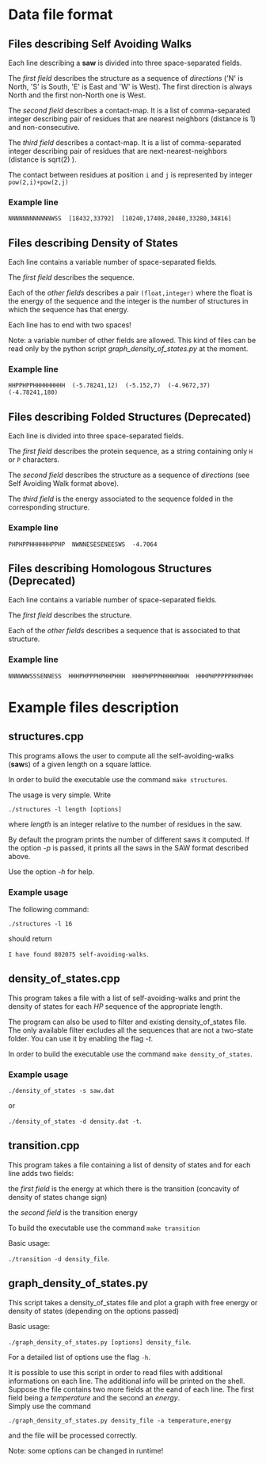 # Data file format #

## Files describing Self Avoiding Walks ##
Each line describing a **saw** is divided into three space-separated fields.  

The *first field* describes the structure as a sequence of *directions* 
('N' is North, 'S' is South, 'E' is East and 'W' is West). The first direction
is always North and the first non-North one is West.  

The *second field* describes a contact-map. It is a list of comma-separated 
integer describing pair of residues that are nearest neighbors (distance is 1) 
and non-consecutive.  

The *third field* describes a contact-map. It is a list of comma-separated
integer describing pair of residues that are next-nearest-neighbors (distance 
is sqrt(2) ).  

The contact between residues at position `i` and `j` is represented by integer 
`pow(2,i)+pow(2,j)`  

### Example line ###

`NNNNNNNNNNNNWSS  [18432,33792]  [10240,17408,20480,33280,34816]`

## Files describing Density of States ##

Each line contains a variable number of space-separated fields.  

The *first field* describes the sequence.  

Each of the *other fields* describes a pair `(float,integer)` where the float is
the energy of the sequence and the integer is the number of structures in which 
the sequence has that energy.  

Each line has to end with two spaces!  

Note: a variable number of other fields are allowed. This kind of files can be 
read only by the python script *graph_density_of_states.py* at the moment.  

### Example line ###

`HHPPHPPHHHHHHHHH  (-5.78241,12)  (-5.152,7)  (-4.9672,37)  (-4.78241,180)`

## Files describing Folded Structures (Deprecated) ##

Each line is divided into three space-separated fields.  

The *first field* describes the protein sequence, as a string containing only `H`
or `P` characters.  

The *second field* describes the structure as a sequence of *directions* (see
Self Avoiding Walk format above).  

The *third field* is the energy associated to the sequence folded in the 
corresponding structure.  

### Example line ###

`PHPHPPHHHHHHPPHP  NWNNESESENEESWS  -4.7064`

## Files describing Homologous Structures (Deprecated) ##

Each line contains a variable number of space-separated fields.  

The *first field* describes the structure.  

Each of the *other fields* describes a sequence that is associated
to that structure.  

### Example line ###

`NNNWWWSSSENNESS  HHHPHPPPHPHHPHHH  HHHPHPPPHHHHPHHH  HHHPHPPPPPHHPHHH`

# Example files description #

## structures.cpp ##

This programs allows the user to compute all the self-avoiding-walks (**saw**s) 
of a given length on a square lattice.  

In order to build the executable use the command `make structures`.  

The usage is very simple. Write  

`./structures -l length [options]`

where *length* is an integer relative to the number of residues in the saw.  

By default the program prints the number of different saws it computed. If the
option *-p* is passed, it prints all the saws in the SAW format described above.  

Use the option *-h* for help.

### Example usage ###

The following command:  

`./structures -l 16`

should return  

`I have found 802075 self-avoiding-walks`.

## density_of_states.cpp ##

This program takes a file with a list of self-avoiding-walks and print the 
density of states for each *HP* sequence of the appropriate length.  

The program can also be used to filter and existing density_of_states file.
The only available filter excludes all the sequences that are not a 
two-state folder. You can use it by enabling the flag *-t*.  

In order to build the executable use the command `make density_of_states`.  

### Example usage ###

`./density_of_states -s saw.dat`

or

`./density_of_states -d density.dat -t`.

## transition.cpp ##

This program takes a file containing a list of density of states and for each
line adds two fields:  

the *first field* is the energy at which there is the transition (concavity of
density of states change sign)  

the *second field* is the transition energy  

To build the executable use the command `make transition`  

Basic usage:  

`./transition -d density_file`.

## graph_density_of_states.py ##

This script takes a density\_of\_states file and plot a graph with free energy
or density of states (depending on the options passed)

Basic usage:  

`./graph_density_of_states.py [options] density_file`.  

For a detailed list of options use the flag `-h`.  

It is possible to use this script in order to read files with additional 
informations on each line. The additional info will be printed on the shell.
Suppose the file contains two more fields at the eand of each line. The first 
field being a *temperature* and the second an *energy*.  
Simply use the command  

`./graph_density_of_states.py density_file -a temperature,energy`

and the file will be processed correctly.  

Note: some options can be changed in runtime!

